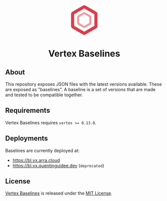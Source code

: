 <p align="center">
    <img height="96" src="https://github.com/vertex-center/vertex-design/raw/main/logos/transparent/vertex_logo_transparent.png" alt="Vertex logo" />
</p>
<h1 align="center">Vertex Baselines</h1>

## About

This repository exposes JSON files with the latest versions available. These are exposed as "baselines". A baseline is a set of versions that are made and tested to be compatible together.

## Requirements

Vertex Baselines requires `vertex >= 0.13.0`.

## Deployments

Baselines are currently deployed at:

- https://bl.vx.arra.cloud
- https://bl.vx.quentinguidee.dev (`deprecated`)

## License

[Vertex Baselines](https://github.com/vertex-center/baselines) is released under the [MIT License](./LICENSE.md).
